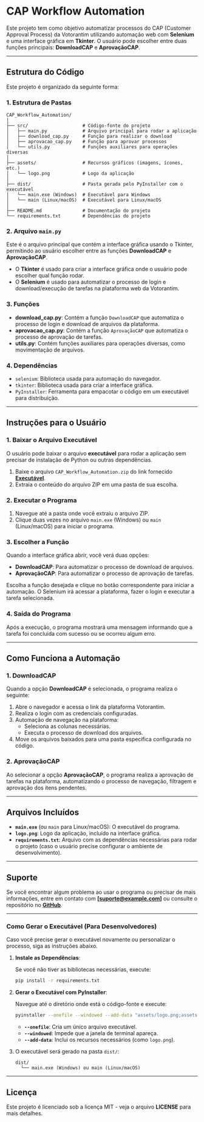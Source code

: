 
# CAP Workflow Automation

Este projeto tem como objetivo automatizar processos do CAP (Customer Approval Process) da Votorantim utilizando automação web com **Selenium** e uma interface gráfica em **Tkinter**. O usuário pode escolher entre duas funções principais: **DownloadCAP** e **AprovaçãoCAP**.

---

## Estrutura do Código

Este projeto é organizado da seguinte forma:

### 1. **Estrutura de Pastas**

```
CAP_Workflow_Automation/
│
├── src/                    # Código-fonte do projeto
│   ├── main.py             # Arquivo principal para rodar a aplicação
│   ├── download_cap.py     # Função para realizar o download
│   ├── aprovacao_cap.py    # Função para aprovar processos
│   └── utils.py            # Funções auxiliares para operações diversas
│
├── assets/                 # Recursos gráficos (imagens, ícones, etc.)
│   └── logo.png            # Logo da aplicação
│
├── dist/                   # Pasta gerada pelo PyInstaller com o executável
│   └── main.exe (Windows)  # Executável para Windows
│   └── main (Linux/macOS)  # Executável para Linux/macOS
│
├── README.md               # Documentação do projeto
└── requirements.txt        # Dependências do projeto
```

### 2. **Arquivo `main.py`**

Este é o arquivo principal que contém a interface gráfica usando o Tkinter, permitindo ao usuário escolher entre as funções **DownloadCAP** e **AprovaçãoCAP**.

- O **Tkinter** é usado para criar a interface gráfica onde o usuário pode escolher qual função rodar.
- O **Selenium** é usado para automatizar o processo de login e download/execução de tarefas na plataforma web da Votorantim.

### 3. **Funções**

- **download_cap.py**: Contém a função `DownloadCAP` que automatiza o processo de login e download de arquivos da plataforma.
- **aprovacao_cap.py**: Contém a função `AprovaçãoCAP` que automatiza o processo de aprovação de tarefas.
- **utils.py**: Contém funções auxiliares para operações diversas, como movimentação de arquivos.

### 4. **Dependências**

- `selenium`: Biblioteca usada para automação do navegador.
- `tkinter`: Biblioteca usada para criar a interface gráfica.
- `PyInstaller`: Ferramenta para empacotar o código em um executável para distribuição.

---

## Instruções para o Usuário

### 1. **Baixar o Arquivo Executável**

O usuário pode baixar o arquivo **executável** para rodar a aplicação sem precisar de instalação de Python ou outras dependências.

1. Baixe o arquivo `CAP_Workflow_Automation.zip` do link fornecido **[Executável](https://example.com/baixar-o-executavel)**.
2. Extraia o conteúdo do arquivo ZIP em uma pasta de sua escolha.

### 2. **Executar o Programa**

1. Navegue até a pasta onde você extraiu o arquivo ZIP.
2. Clique duas vezes no arquivo `main.exe` (Windows) ou `main` (Linux/macOS) para iniciar o programa.

### 3. **Escolher a Função**

Quando a interface gráfica abrir, você verá duas opções:

- **DownloadCAP**: Para automatizar o processo de download de arquivos.
- **AprovaçãoCAP**: Para automatizar o processo de aprovação de tarefas.

Escolha a função desejada e clique no botão correspondente para iniciar a automação. O Selenium irá acessar a plataforma, fazer o login e executar a tarefa selecionada.

### 4. **Saída do Programa**

Após a execução, o programa mostrará uma mensagem informando que a tarefa foi concluída com sucesso ou se ocorreu algum erro.

---

## Como Funciona a Automação

### **1. DownloadCAP**

Quando a opção **DownloadCAP** é selecionada, o programa realiza o seguinte:

1. Abre o navegador e acessa o link da plataforma Votorantim.
2. Realiza o login com as credenciais configuradas.
3. Automação de navegação na plataforma:
   - Seleciona as colunas necessárias.
   - Executa o processo de download dos arquivos.
4. Move os arquivos baixados para uma pasta específica configurada no código.

### **2. AprovaçãoCAP**

Ao selecionar a opção **AprovaçãoCAP**, o programa realiza a aprovação de tarefas na plataforma, automatizando o processo de navegação, filtragem e aprovação dos itens pendentes.

---

## Arquivos Incluídos

- **`main.exe`** (ou `main` para Linux/macOS): O executável do programa.
- **`logo.png`**: Logo da aplicação, incluído na interface gráfica.
- **`requirements.txt`**: Arquivo com as dependências necessárias para rodar o projeto (caso o usuário precise configurar o ambiente de desenvolvimento).

---

## Suporte

Se você encontrar algum problema ao usar o programa ou precisar de mais informações, entre em contato com **[suporte@example.com]** ou consulte o repositório no **[GitHub](https://github.com/usuario/repositorio)**.

---

### Como Gerar o Executável (Para Desenvolvedores)

Caso você precise gerar o executável novamente ou personalizar o processo, siga as instruções abaixo.

1. **Instale as Dependências**:

   Se você não tiver as bibliotecas necessárias, execute:

   ```bash
   pip install -r requirements.txt
   ```

2. **Gerar o Executável com PyInstaller**:

   Navegue até o diretório onde está o código-fonte e execute:

   ```bash
   pyinstaller --onefile --windowed --add-data "assets/logo.png;assets" src/main.py
   ```

   - **`--onefile`**: Cria um único arquivo executável.
   - **`--windowed`**: Impede que a janela de terminal apareça.
   - **`--add-data`**: Inclui os recursos necessários (como `logo.png`).

3. O executável será gerado na pasta `dist/`:

   ```
   dist/
     └── main.exe (Windows) ou main (Linux/macOS)
   ```

---

## Licença

Este projeto é licenciado sob a licença MIT - veja o arquivo **LICENSE** para mais detalhes.